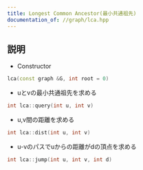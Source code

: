 ```yaml
---
title: Longest Common Ancestor(最小共通祖先)
documentation_of: //graph/lca.hpp
---
```


## 説明

- Constructor
```cpp
lca(const graph &G, int root = 0)
```

- uとvの最小共通祖先を求める
```cpp
int lca::query(int u, int v)
```

- u,v間の距離を求める
```cpp
int lca::dist(int u, int v)
```

- u-vのパスでuからの距離がdの頂点を求める
```cpp
int lca::jump(int u, int v, int d)
```
